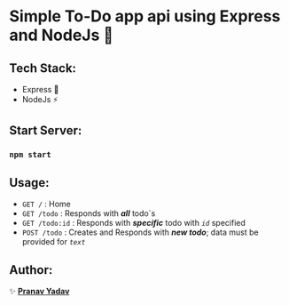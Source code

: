# Simple **To-Do** app api using Express and NodeJs 🚀

## **Tech Stack:**
- Express 🚀
- NodeJs ⚡

## **Start Server:**
### ```npm start```

## **Usage:**
- `GET /`          : Home
- `GET /todo`      : Responds with _**all**_ todo`s
- `GET /todo:id`   : Responds with **_specific_** todo with _`id`_ specified
- `POST /todo`     : Creates and Responds with **_new todo_**; data must be provided for _`text`_

## **Author:**
✨ [**Pranav Yadav**](https://github.com/pranav-yadav)
